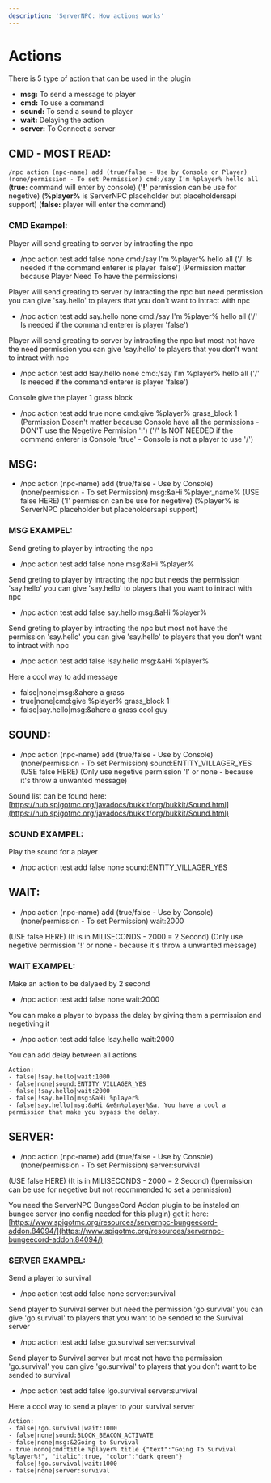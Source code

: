 ```yaml
---
description: 'ServerNPC: How actions works'
---
```


# Actions

There is 5 type of action that can be used in the plugin

* **msg:** To send a message to player
* **cmd:** To use a command
* **sound:** To send a sound to player
* **wait:** Delaying the action
* **server:** To Connect a server

## CMD - MOST READ:

`/npc action (npc-name) add (true/false - Use by Console or Player) (none/permission - To set Permission) cmd:/say I'm %player% hello all` \(**true:** command will enter by console\) \(**'!'** permission can be use for negetive\) \(**%player%** is ServerNPC placeholder but placeholdersapi support\) \(**false:** player will enter the command\)

### CMD Exampel:

Player will send greating to server by intracting the npc 

* /npc action test add false none cmd:/say I'm %player% hello all \('/' Is needed if the command enterer is player 'false'\) \(Permission matter because Player Need To have the permissions\)

Player will send greating to server by intracting the npc but need permission you can give 'say.hello' to players that you don't want to intract with npc

* /npc action test add say.hello none cmd:/say I'm %player% hello all \('/' Is needed if the command enterer is player 'false'\)

Player will send greating to server by intracting the npc but most not have the need permission you can give 'say.hello' to players that you don't want to intract with npc

* /npc action test add !say.hello none cmd:/say I'm %player% hello all \('/' Is needed if the command enterer is player 'false'\)

Console give the player 1 grass block

* /npc action test add true none cmd:give %player% grass\_block 1 \(Permission Dosen't matter because Console have all the permissions - DON'T use the Negetive Permision '!'\) \('/' Is NOT NEEDED if the command enterer is Console 'true' - Console is not a player to use '/'\)

## MSG:

* /npc action \(npc-name\) add \(true/false - Use by Console\) \(none/permission - To set Permission\) msg:&aHi %player\_name% \(USE false HERE\) \('!' permission can be use for negetive\) \(%player% is ServerNPC placeholder but placeholdersapi support\)

### MSG EXAMPEL:  
Send greting to player by intracting the npc

* /npc action test add false none msg:&aHi %player%

Send greting to player by intracting the npc but needs the permission 'say.hello' you can give 'say.hello' to players that you want to intract with npc

* /npc action test add false say.hello msg:&aHi %player%

Send greting to player by intracting the npc but most not have the permission 'say.hello' you can give 'say.hello' to players that you don't want to intract with npc

* /npc action test add false !say.hello msg:&aHi %player%

Here a cool way to add message

* false\|none\|msg:&ahere a grass
* true\|none\|cmd:give %player% grass\_block 1
* false\|say.hello\|msg:&ahere a grass cool guy

## SOUND:

* /npc action \(npc-name\) add \(true/false - Use by Console\) \(none/permission - To set Permission\) sound:ENTITY\_VILLAGER\_YES \(USE false HERE\) \(Only use negetive permission '!' or none - because it's throw a unwanted message\)

Sound list can be found here: [https://hub.spigotmc.org/javadocs/bukkit/org/bukkit/Sound.html](https://hub.spigotmc.org/javadocs/bukkit/org/bukkit/Sound.html)

### SOUND EXAMPEL:  
Play the sound for a player

* /npc action test add false none sound:ENTITY\_VILLAGER\_YES

## WAIT:  
* /npc action \(npc-name\) add \(true/false - Use by Console\) \(none/permission - To set Permission\) wait:2000  

\(USE false HERE\) \(It is in MILISECONDS - 2000 = 2 Second\) \(Only use negetive permission '!' or none - because it's throw a unwanted message\)

### WAIT EXAMPEL:  
Make an action to be dalyaed by 2 second

* /npc action test add false none wait:2000

You can make a player to bypass the delay by giving them a permission and negetiving it

* /npc action test add false !say.hello wait:2000

You can add delay between all actions

```text
Action:
- false|!say.hello|wait:1000
- false|none|sound:ENTITY_VILLAGER_YES
- false|!say.hello|wait:2000
- false|!say.hello|msg:&aHi %player%
- false|say.hello|msg:&aHi &e&n%player%&a, You have a cool a permission that make you bypass the delay.
```

## SERVER:

* /npc action \(npc-name\) add \(true/false - Use by Console\) \(none/permission - To set Permission\) server:survival  

\(USE false HERE\) \(It is in MILISECONDS - 2000 = 2 Second\) \(!permission can be use for negetive but not recommended to set a permission\)

You need the ServerNPC BungeeCord Addon plugin to be instaled on bungee server \(no config needed for this plugin\) get it here: [https://www.spigotmc.org/resources/servernpc-bungeecord-addon.84094/](https://www.spigotmc.org/resources/servernpc-bungeecord-addon.84094/)

### SERVER EXAMPEL:  
Send a player to survival

* /npc action test add false none server:survival

Send player to Survival server but need the permission 'go survival' you can give 'go.survival' to players that you want to be sended to the Survival server

* /npc action test add false go.survival server:survival

Send player to Survival server but most not have the permission 'go.survival' you can give 'go.survival' to players that you don't want to be sended to survival

* /npc action test add false !go.survival server:survival

Here a cool way to send a player to your survival server

```text
Action:
- false|!go.survival|wait:1000
- false|none|sound:BLOCK_BEACON_ACTIVATE
- false|none|msg:&2Going to Survival
- true|nono|cmd:title %player% title {"text":"Going To Survival %player%!", "italic":true, "color":"dark_green"}
- false|!go.survival|wait:1000
- false|none|server:survival
```


